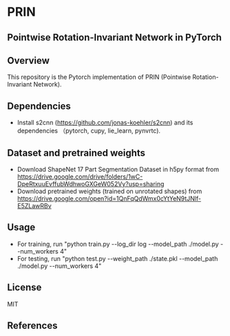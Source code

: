 # PRIN
## Pointwise Rotation-Invariant Network in PyTorch

## Overview
This repository is the Pytorch implementation of PRIN (Pointwise Rotation-Invariant Network).
## Dependencies
* Install s2cnn (https://github.com/jonas-koehler/s2cnn) and its dependencies （pytorch, cupy, lie_learn, pynvrtc).

## Dataset and pretrained weights
* Download ShapeNet 17 Part Segmentation Dataset in h5py format from 
https://drive.google.com/drive/folders/1wC-DpeRtxuuEvffubWdhwoGXGeW052Vy?usp=sharing
* Download pretrained weights (trained on unrotated shapes) from
https://drive.google.com/open?id=1QnFqQdWmx0cYtYeN9tJNlf-E5ZLawRBv
## Usage
* For training, run "python train.py --log_dir log --model_path ./model.py --num_workers 4"
* For testing, run "python test.py --weight_path ./state.pkl --model_path ./model.py --num_workers 4"
## License
MIT

## References

